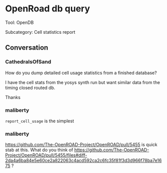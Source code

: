 # OpenRoad db query

Tool: OpenDB

Subcategory: Cell statistics report

## Conversation

### CathedralsOfSand
How do you dump detailed cell usage statistics from a finished database?

I have the cell stats from the yosys synth run but want similar data from the timing closed routed db. 

Thanks

### maliberty
`report_cell_usage` is the simplest

### maliberty
https://github.com/The-OpenROAD-Project/OpenROAD/pull/5455 is quick stab at this.  What do you think of https://github.com/The-OpenROAD-Project/OpenROAD/pull/5455/files#diff-2da4a6ba84e5e60ce2a822063c4acd592ca2c6fc35f81f3d3d966f78ba7e1675 ?

